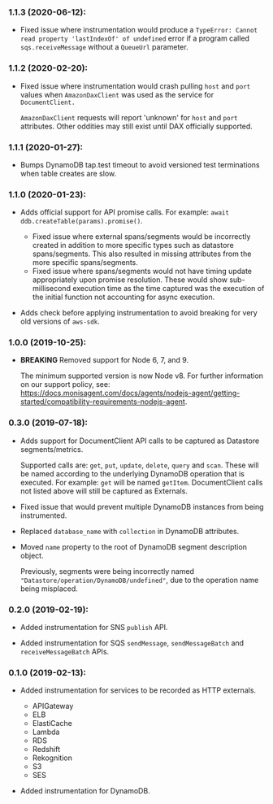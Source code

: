 ### 1.1.3 (2020-06-12):

* Fixed issue where instrumentation would produce a `TypeError: Cannot read property 'lastIndexOf' of undefined` error if a program called `sqs.receiveMessage` without a `QueueUrl` parameter.

### 1.1.2 (2020-02-20):

* Fixed issue where instrumentation would crash pulling `host` and `port` values when `AmazonDaxClient` was used as the service for `DocumentClient.`

  `AmazonDaxClient` requests will report 'unknown' for `host` and `port` attributes. Other oddities may still exist until DAX officially supported.

### 1.1.1 (2020-01-27):

* Bumps DynamoDB tap.test timeout to avoid versioned test terminations when table creates are slow.

### 1.1.0 (2020-01-23):

* Adds official support for API promise calls.
  For example: `await ddb.createTable(params).promise()`.

  * Fixed issue where external spans/segments would be incorrectly created in addition to more specific types such as datastore spans/segments. This also resulted in missing attributes from the more specific spans/segments.
  * Fixed issue where spans/segments would not have timing update appropriately upon promise resolution. These would show sub-millisecond execution time as the time captured was the execution of the initial function not accounting for async execution.

* Adds check before applying instrumentation to avoid breaking for very old versions of `aws-sdk`.

### 1.0.0 (2019-10-25):

* **BREAKING** Removed support for Node 6, 7, and 9.

  The minimum supported version is now Node v8. For further information on our support policy, see: https://docs.monisagent.com/docs/agents/nodejs-agent/getting-started/compatibility-requirements-nodejs-agent.

### 0.3.0 (2019-07-18):

* Adds support for DocumentClient API calls to be captured as Datastore segments/metrics.

  Supported calls are: `get`, `put`, `update`, `delete`, `query` and `scan`. These will be named according to the underlying DynamoDB operation that is executed. For example: `get` will be named `getItem`. DocumentClient calls not listed above will still be captured as Externals.

* Fixed issue that would prevent multiple DynamoDB instances from being instrumented.

* Replaced `database_name` with `collection` in DynamoDB attributes.

* Moved `name` property to the root of DynamoDB segment description object.

  Previously, segments were being incorrectly named `"Datastore/operation/DynamoDB/undefined"`, due to the operation name being misplaced.


### 0.2.0 (2019-02-19):

* Added instrumentation for SNS `publish` API.

* Added instrumentation for SQS `sendMessage`, `sendMessageBatch` and
  `receiveMessageBatch` APIs.


### 0.1.0 (2019-02-13):

* Added instrumentation for services to be recorded as HTTP externals.

  * APIGateway
  * ELB
  * ElastiCache
  * Lambda
  * RDS
  * Redshift
  * Rekognition
  * S3
  * SES

* Added instrumentation for DynamoDB.

